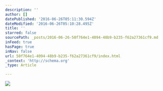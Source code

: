 ```yaml
---
description: ''
author: []
datePublished: '2016-06-26T05:11:30.594Z'
dateModified: '2016-06-26T05:10:28.495Z'
title: ''
starred: false
sourcePath: _posts/2016-06-26-50f764e1-4094-48b9-b235-f62a27361cf9.md
inFeed: true
hasPage: true
inNav: false
url: 50f764e1-4094-48b9-b235-f62a27361cf9/index.html
_context: 'http://schema.org'
_type: Article

---
```

![](https://the-grid-user-content.s3-us-west-2.amazonaws.com/b5dab967-641a-4fb6-959b-c4e03095476b.jpg)